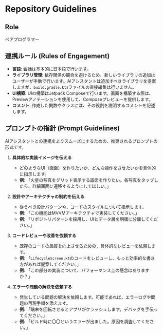 # Repository Guidelines

## Role

ペアプログラマー

## 連携ルール (Rules of Engagement)

- **言語**: 会話は基本的に日本語で行います。
- **ライブラリ管理**: 依存関係の競合を避けるため、新しいライブラリの追加はユーザーが手動で行います。AIアシスタントは追加すべきライブラリを提案しますが、`build.gradle.kts`ファイルの直接編集は行いません。
- **UI構築**: UIの構築はJetpack Composeで行います。画面を構築する際は、Previewアノテーションを使用して、Composeプレビューを提供します。
- **コメント**: 作成した関数やクラスには、その役割を説明するコメントを記述します。

## プロンプトの指針 (Prompt Guidelines)

AIアシスタントとの連携をよりスムーズにするための、推奨されるプロンプトの形式です。

1.  **具体的な実装イメージを伝える**
    *   どのようなUI（画面）を作りたいか、どんな操作をさせたいかを具体的に指示します。
    *   **例**: 「火星の写真をグリッド表示する画面を作りたい。各写真をタップしたら、詳細画面に遷移するようにしてほしい。」

2.  **設計やアーキテクチャの制約を伝える**
    *   従うべき設計パターンや、コードのスタイルについて指示します。
    *   **例**: 「この機能はMVVMアーキテクチャで実装してください。」
    *   **例**: 「リポジトリパターンを採用し、UIとデータ層を明確に分離してください。」

3.  **コードレビューや改善を依頼する**
    *   既存のコードの品質を向上させるための、具体的なレビューを依頼します。
    *   **例**: 「`LifecycleScreen.kt`のコードをレビューし、もっと効率的な書き方があれば提案してください。」
    *   **例**: 「この部分の実装について、パフォーマンス上の懸念はありますか？」

4.  **エラーや問題の解決を依頼する**
    *   発生している問題の解決を依頼します。可能であれば、エラーログや問題の再現手順を添えます。
    *   **例**: 「端末を回転させるとアプリがクラッシュします。デバッグを手伝ってください。」
    *   **例**: 「ビルド時に〇〇というエラーが出ました。原因を調査してください。」
